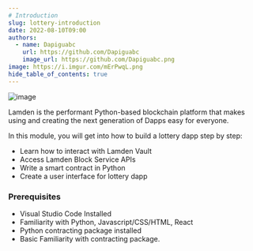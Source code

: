 ```yaml
---
# Introduction
slug: lottery-introduction
date: 2022-08-10T09:00
authors:
  - name: Dapiguabc
    url: https://github.com/Dapiguabc
    image_url: https://github.com/Dapiguabc.png
image: https://i.imgur.com/mErPwqL.png
hide_table_of_contents: true
---
```


![image](/img/toturials/index.png)

Lamden is the performant Python-based blockchain platform that makes using and creating the next generation of Dapps easy for everyone. 

In this module, you will get into how to build a lottery dapp step by step:
- Learn how to interact with Lamden Vault
- Access Lamden Block Service APIs
- Write a smart contract in Python
- Create a user interface for lottery dapp

### Prerequisites
- Visual Studio Code Installed
- Familiarity with Python, Javascript/CSS/HTML, React
- Python contracting package installed
- Basic Familiarity with contracting package.



<!--truncate-->
  